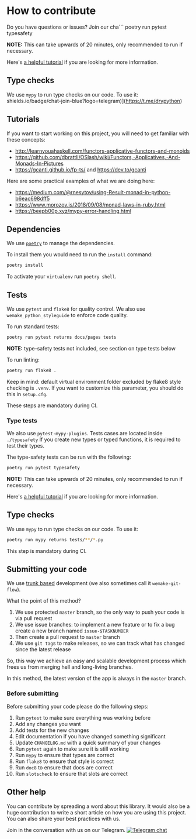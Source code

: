 # How to contribute

Do you have questions or issues? Join our cha```
poetry run pytest typesafety

**NOTE:** This can take upwards of 20 minutes, only recommended to run if necessary.

Here's [a helpful tutorial](https://sobolevn.me/2019/08/testing-mypy-types) if you are looking
for more information.


## Type checks

We use `mypy` to run type checks on our code.
To use it:
shields.io/badge/chat-join-blue?logo=telegram)](https://t.me/drypython)

## Tutorials

If you want to start working on this project,
you will need to get familiar with these concepts:

- http://learnyouahaskell.com/functors-applicative-functors-and-monoids
- https://github.com/dbrattli/OSlash/wiki/Functors,-Applicatives,-And-Monads-In-Pictures
- https://gcanti.github.io/fp-ts/ and https://dev.to/gcanti

Here are some practical examples of what we are doing here:

- https://medium.com/@rnesytov/using-Result-monad-in-python-b6eac698dff5
- https://www.morozov.is/2018/09/08/monad-laws-in-ruby.html
- https://beepb00p.xyz/mypy-error-handling.html


## Dependencies

We use [`poetry`](https://github.com/python-poetry/poetry) to manage the dependencies.

To install them you would need to run the `install` command:

```bash
poetry install
```

To activate your `virtualenv` run `poetry shell`.


## Tests

We use `pytest` and `flake8` for quality control.
We also use `wemake_python_styleguide` to enforce code quality.

To run standard tests:

```bash
poetry run pytest returns docs/pages tests
```

**NOTE:** type-safety tests not included, see section on type tests below

To run linting:

```bash
poetry run flake8 .
```
Keep in mind: default virtual environment folder excluded by flake8 style checking is `.venv`.
If you want to customize this parameter, you should do this in `setup.cfg`.

These steps are mandatory during CI.

### Type tests

We also use `pytest-mypy-plugins`. Tests cases are located inside `./typesafety`
If you create new types or typed functions, it is required to test their types.

The type-safety tests can be run with the following:

```bash
poetry run pytest typesafety
```

**NOTE:** This can take upwards of 20 minutes, only recommended to run if necessary.

Here's [a helpful tutorial](https://sobolevn.me/2019/08/testing-mypy-types) if you are looking
for more information.


## Type checks

We use `mypy` to run type checks on our code.
To use it:

```bash
poetry run mypy returns tests/**/*.py
```

This step is mandatory during CI.


## Submitting your code

We use [trunk based](https://trunkbaseddevelopment.com/)
development (we also sometimes call it `wemake-git-flow`).

What the point of this method?

1. We use protected `master` branch,
   so the only way to push your code is via pull request
2. We use issue branches: to implement a new feature or to fix a bug
   create a new branch named `issue-$TASKNUMBER`
3. Then create a pull request to `master` branch
4. We use `git tag`s to make releases, so we can track what has changed
   since the latest release

So, this way we achieve an easy and scalable development process
which frees us from merging hell and long-living branches.

In this method, the latest version of the app is always in the `master` branch.

### Before submitting

Before submitting your code please do the following steps:

1. Run `pytest` to make sure everything was working before
2. Add any changes you want
3. Add tests for the new changes
4. Edit documentation if you have changed something significant
5. Update `CHANGELOG.md` with a quick summary of your changes
6. Run `pytest` again to make sure it is still working
7. Run `mypy` to ensure that types are correct
8. Run `flake8` to ensure that style is correct
9. Run `doc8` to ensure that docs are correct
10. Run `slotscheck` to ensure that slots are correct


## Other help

You can contribute by spreading a word about this library.
It would also be a huge contribution to write
a short article on how you are using this project.
You can also share your best practices with us.

Join in the conversation with us on our Telegram.
[![Telegram chat](https://img.shields.io/badge/chat-join-blue?logo=telegram)](https://t.me/drypython)
